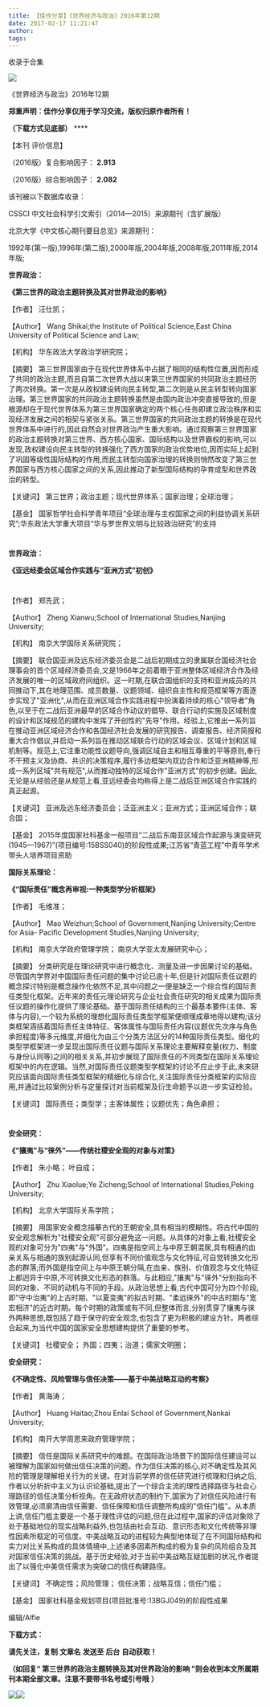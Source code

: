 ```yaml
---
title: 【佳作分享】《世界经济与政治》2016年第12期
date: 2017-02-17 11:21:47
author: 
tags: 
---
```



收录于合集

<img src='/images/4470/2.png' width='' height='' />

《世界经济与政治》2016年12期

 **郑重声明：佳作分享仅用于学习交流，版权归原作者所有！**

 **（下载方式见底部）** ****

【本刊 评价信息】

（2016版）复合影响因子： **2.913**

（2016版）综合影响因子： **2.082**

该刊被以下数据库收录：

CSSCI 中文社会科学引文索引（2014—2015）来源期刊（含扩展版）

北京大学《中文核心期刊要目总览》来源期刊：

1992年(第一版),1996年(第二版),2000年版,2004年版,2008年版,2011年版,2014年版;

 **世界政治：**

 **《第三世界的政治主题转换及其对世界政治的影响》**

【作者】 汪仕凯；

【Author】 Wang Shikai;the Institute of Political Science,East China University
of Political Science and Law;

【机构】 华东政法大学政治学研究院；

【摘要】
第三世界国家由于在现代世界体系中占据了相同的结构性位置,因而形成了共同的政治主题,而且自第二次世界大战以来第三世界国家的共同政治主题经历了两次转换。第一次是从政权建设转向民主转型,第二次则是从民主转型转向国家治理。第三世界国家的共同政治主题转换虽然是由国内政治冲突直接导致的,但是根源却在于现代世界体系为第三世界国家确定的两个核心任务即建立政治秩序和实现经济发展之间的相契与紧张关系。第三世界国家的共同政治主题的转换是在现代世界体系中进行的,因此自然会对世界政治产生重大影响。通过观察第三世界国家的政治主题转换对第三世界、西方核心国家、国际结构以及世界霸权的影响,可以发现,政权建设向民主转型的转换强化了西方国家的政治优势地位,因而实际上起到了巩固等级性国际结构的作用,而民主转型向国家治理的转换则悄然改变了第三世界国家与西方核心国家之间的关系,因此推动了新型国际结构的孕育成型和世界政治的转型。  

【关键词】 第三世界；政治主题；现代世界体系；国家治理；全球治理；

【基金】 国家哲学社会科学青年项目“全球治理与主权国家之间的利益协调关系研究”;华东政法大学重大项目“华与罗世界文明与比较政治研究”的支持

#

 **世界政治：**

 **《亚远经委会区域合作实践与“亚洲方式”初创》**

#

【作者】 郑先武；

【Author】 Zheng Xianwu;School of International Studies,Nanjing University;

【机构】 南京大学国际关系研究院；

【摘要】
联合国亚洲及远东经济委员会是二战后初期成立的隶属联合国经济社会理事会的首个区域经济委员会,又是1966年之前着眼于亚洲整体区域经济合作及经济发展的唯一的区域政府间组织。这一时期,在联合国组织的支持和亚洲成员的共同推动下,其在地理范围、成员数量、议题领域、组织自主性和规范框架等方面逐步实现了"亚洲化",从而在亚洲区域合作实践进程中扮演着持续的核心"领导者"角色,以至于在二战后亚洲最早的区域合作动议的倡导、联合行动的实施及区域制度的设计和区域规范的建构中发挥了开创性的"先导"作用。经验上,它推出一系列旨在推动亚洲区域经济合作和各国经济社会发展的研究报告、调查报告、经济简报和重大合作倡议,并启动一系列旨在推动区域联合行动的区域会议、区域计划和区域机制等。规范上,它注重功能性议题导向,强调区域自主和相互尊重的平等原则,奉行不干预主义及协商、共识的决策程序,履行多边框架内双边合作和泛亚洲精神等,形成一系列区域"共有规范",从而推动独特的区域合作"亚洲方式"的初步创建。因此,无论是从经验还是从规范上看,亚远经委会均称得上是二战后亚洲区域合作实践的真正起源。  

【关键词】 亚洲及远东经济委员会；泛亚洲主义；亚洲方式；亚洲区域合作；联合国；

【基金】
2015年度国家社科基金一般项目“二战后东南亚区域合作起源与演变研究(1945—1967)”(项目编号:15BSS040)的阶段性成果;江苏省“青蓝工程”中青年学术带头人培养项目资助

 **国际关系理论：**

 **《“国际责任”概念再审视:一种类型学分析框架》**

【作者】 毛维准；

【Author】 Mao Weizhun;School of Government,Nanjing University;Centre for Asia-
Pacific Development Studies,Nanjing University;

【机构】 南京大学政府管理学院； 南京大学亚太发展研究中心；

【摘要】
分类研究是在理论研究中进行概念化、测量及进一步因果讨论的基础。尽管国内学界对中国国际责任问题的集中讨论已逾十年,但是针对国际责任议题的概念探讨特别是概念操作化依然不足,其中问题之一便是缺乏一个综合性的国际责任类型化框架。近年来的责任元理论研究与企业社会责任研究的相关成果为国际责任议题的操作化提供了理论基础。基于国际责任结构的三个最基本要件(主体、客体与内容),一个较为系统的理想化国际责任类型学框架便顺理成章地得以建构;该分类框架涵括着国际责任主体特征、客体属性与国际责任内容(议题优先次序与角色承担程度)等多元维度,并细化为由三个分类方法区分的14种国际责任类型。细化的类型学框架进一步呈现出国际责任议题与国际关系理论主要解释变量(权力、制度与身份认同等)之间的相关关系,并初步展现了国际责任的不同类型在国际关系理论框架中的内在逻辑。当然,对国际责任议题类型学框架的讨论不应止步于此,未来研究应该面向国际责任类型框架的精细化与综合化,关注国际责任分类框架的实际应用,并通过比较案例分析与定量探讨对当前框架及衍生命题予以进一步实证检验。  

【关键词】 国际责任；类型学；主客体属性；议题优先；角色承担；

#

**安全研究：**

 **《“攘夷”与“徕外”——传统社稷安全观的对象与对策》**

【作者】 朱小略； 叶自成；

【Author】 Zhu Xiaolue;Ye Zicheng;School of International Studies,Peking
University;

【机构】 北京大学国际关系学院；

【摘要】
用国家安全概念描摹古代的王朝安全,具有相当的模糊性。将古代中国的安全观念解析为"社稷安全观"可部分避免这一问题。从具体的对象上看,社稷安全观的对象可分为"四夷"与"外国"。四夷是指空间上与中原王朝混居,具有相通的血亲关系与相通的族别起源认同,但享有不同价值观念与文化特征,可自觉转换文化形态的群落;而外国是指空间上与中原王朝分隔,在血亲、族别、价值观念与文化特征上都迥异于中原,不可转换文化形态的群落。与此相应,"攘夷"与"徕外"分别指向不同的对象、不同的动机与不同的手段。从政治思想上看,古代中国可分为四个阶段,即"守中治夷"的上古时期、"以夏变夷"的拟古时期、"柔远徕外"的中古时期与"宽宏相济"的近古时期。每个时期的政策或有不同,但整体而言,分别贯穿了攘夷与徕外两种思想,既包括了趋于保守的安全观念,也包含了更为积极的建设方针。两者综合起来,为当代中国的国家安全思想建构提供了重要的参考。  

【关键词】 社稷安全； 外国；四夷；治道；儒家文明圈；

**安全研究：**

 **《不确定性、风险管理与信任决策——基于中美战略互动的考察》**

【作者】 黄海涛；

【Author】 Huang Haitao;Zhou Enlai School of Government,Nankai University;

【机构】 南开大学周恩来政府管理学院；

【摘要】
信任是国际关系研究中的难题。在国际政治场景下的国际信任建设可以被理解为国家如何做出信任决策的问题。作为信任决策的核心,对不确定性及其风险的管理是理解相关行为的关键。在对当前学界的信任研究进行梳理和归纳之后,作者以分析折中主义为认识论基础,提出了一个综合主流的理性选择路径与社会心理路径的信任决策分析视角。在无政府状态的制约下,国家为了对信任风险进行有效管理,必须廓清由信任需要、信任保障和信任调整所构成的"信任门槛"。从本质上讲,信任门槛主要是一个基于理性评估的问题,但在此过程中,国家的评估对象除了处于基础地位的现实战略利益外,也包括由社会互动、意识形态和文化传统等非理性因素所框定的可信度。中美战略互动的进程较为典型地体现了在不同国际结构和实力对比关系构成的具体情境中,上述诸多因素所构成的极为复杂的风险组合及其对国家信任决策的挑战。基于历史经验,对于当前中美战略互疑加剧的状况,作者提出了以强化中美信任需求为突破口的信任构建路径。  

【关键词】 不确定性；风险管理； 信任决策；战略互信；信任门槛；

【基金】 国家社科基金规划项目(项目批准号:13BGJ049)的阶段性成果

  

编辑/Alfie

  

 **下载方式：**

 **请先关注，复制** **文章名** **发送至** **后台** **自动获取！**

 **（如回复“ **第三世界的政治主题转换及其对世界政治的影响** ”则会收到本文所属期刊本期全部文章。注意不要带书名号或引号哦** **）**

  
![](/images/4470/3.png)![](/images/4470/4.gif)

